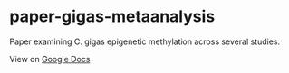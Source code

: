 # paper-gigas-metaanalysis

Paper examining C. gigas epigenetic methylation across several studies.

View on [Google Docs](https://docs.google.com/document/d/17_xe0w9g3wjLEDaE0B_CTBNI3HKtSQG248MrZdwe8p8/edit#heading=h.1s5a0qrhsbxf)
